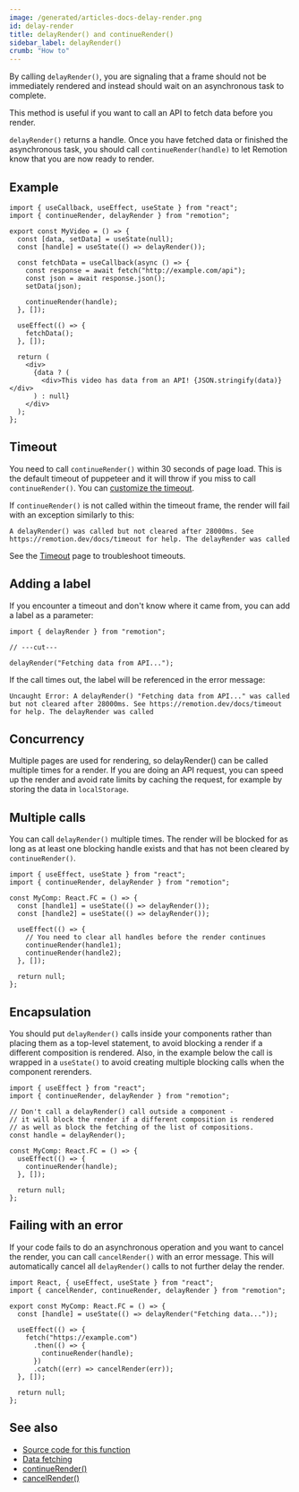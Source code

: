 ```yaml
---
image: /generated/articles-docs-delay-render.png
id: delay-render
title: delayRender() and continueRender()
sidebar_label: delayRender()
crumb: "How to"
---
```


By calling `delayRender()`, you are signaling that a frame should not be immediately rendered and instead should wait on an asynchronous task to complete.

This method is useful if you want to call an API to fetch data before you render.

`delayRender()` returns a handle. Once you have fetched data or finished the asynchronous task, you should call `continueRender(handle)` to let Remotion know that you are now ready to render.

## Example

```tsx twoslash {6, 13}
import { useCallback, useEffect, useState } from "react";
import { continueRender, delayRender } from "remotion";

export const MyVideo = () => {
  const [data, setData] = useState(null);
  const [handle] = useState(() => delayRender());

  const fetchData = useCallback(async () => {
    const response = await fetch("http://example.com/api");
    const json = await response.json();
    setData(json);

    continueRender(handle);
  }, []);

  useEffect(() => {
    fetchData();
  }, []);

  return (
    <div>
      {data ? (
        <div>This video has data from an API! {JSON.stringify(data)}</div>
      ) : null}
    </div>
  );
};
```

## Timeout

You need to call `continueRender()` within 30 seconds of page load. This is the default timeout of puppeteer and it will throw if you miss to call `continueRender()`. You can [customize the timeout](/docs/timeout#increase-timeout).

If `continueRender()` is not called within the timeout frame, the render will fail with an exception similarly to this:

```
A delayRender() was called but not cleared after 28000ms. See https://remotion.dev/docs/timeout for help. The delayRender was called
```

See the [Timeout](/docs/timeout) page to troubleshoot timeouts.

## Adding a label <AvailableFrom v="2.6.13"/>

If you encounter a timeout and don't know where it came from, you can add a label as a parameter:

```tsx twoslash
import { delayRender } from "remotion";

// ---cut---

delayRender("Fetching data from API...");
```

If the call times out, the label will be referenced in the error message:

```
Uncaught Error: A delayRender() "Fetching data from API..." was called but not cleared after 28000ms. See https://remotion.dev/docs/timeout for help. The delayRender was called
```

## Concurrency

Multiple pages are used for rendering, so delayRender() can be called multiple times for a render. If you are doing an API request, you can speed up the render and avoid rate limits by caching the request, for example by storing the data in `localStorage`.

## Multiple calls

You can call `delayRender()` multiple times. The render will be blocked for as long as at least one blocking handle exists and that has not been cleared by `continueRender()`.

```tsx twoslash
import { useEffect, useState } from "react";
import { continueRender, delayRender } from "remotion";

const MyComp: React.FC = () => {
  const [handle1] = useState(() => delayRender());
  const [handle2] = useState(() => delayRender());

  useEffect(() => {
    // You need to clear all handles before the render continues
    continueRender(handle1);
    continueRender(handle2);
  }, []);

  return null;
};
```

## Encapsulation

You should put `delayRender()` calls inside your components rather than placing them as a top-level statement, to avoid blocking a render if a different composition is rendered. Also, in the example below the call is wrapped in a `useState()` to avoid creating multiple blocking calls when the component rerenders.

```tsx twoslash title="❌ Don't do this" {4-7}
import { useEffect } from "react";
import { continueRender, delayRender } from "remotion";

// Don't call a delayRender() call outside a component -
// it will block the render if a different composition is rendered
// as well as block the fetching of the list of compositions.
const handle = delayRender();

const MyComp: React.FC = () => {
  useEffect(() => {
    continueRender(handle);
  }, []);

  return null;
};
```

## Failing with an error <AvailableFrom v="3.3.44" />

If your code fails to do an asynchronous operation and you want to cancel the render, you can call `cancelRender()` with an error message. This will automatically cancel all `delayRender()` calls to not further delay the render.

```tsx twoslash title="MyComposition.tsx"
import React, { useEffect, useState } from "react";
import { cancelRender, continueRender, delayRender } from "remotion";

export const MyComp: React.FC = () => {
  const [handle] = useState(() => delayRender("Fetching data..."));

  useEffect(() => {
    fetch("https://example.com")
      .then(() => {
        continueRender(handle);
      })
      .catch((err) => cancelRender(err));
  }, []);

  return null;
};
```

## See also

- [Source code for this function](https://github.com/remotion-dev/remotion/blob/main/packages/core/src/delay-render.ts)
- [Data fetching](/docs/data-fetching)
- [continueRender()](/docs/continue-render)
- [cancelRender()](/docs/cancel-render)
